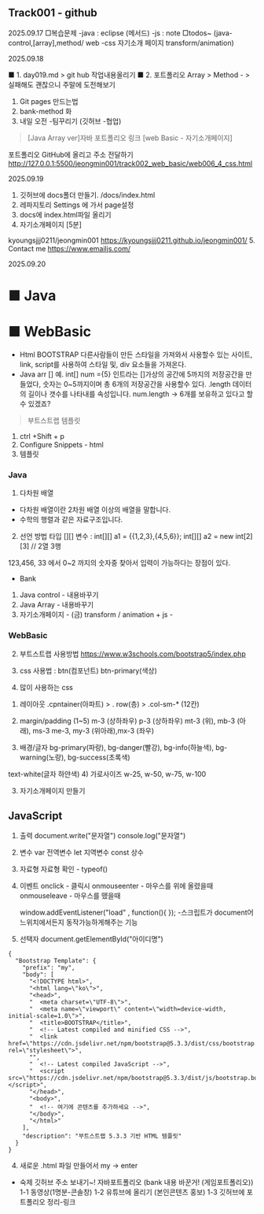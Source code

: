 ## Track001 -  github
2025.09.17
□복습문제 
-java : eclipse (메서드)
-js : note
□todos~
(java-control,[array],method/
web -css 자기소개 페이지
  transform/animation)

2025.09.18

■ 1. day019.md > git hub 작업내용올리기
■ 2. 포트폴리오 Array > Method  - > 실패해도 괜찮으니 주말에 도전해보기

1. Git pages 만드는법
2. bank-method 화
3. 내일 오전 -팀꾸리기 (깃허브 -협업)


> [Java Array ver]자바 포트폴리오 링크
> [web Basic - 자기소개페이지]

포트폴리오 GitHub에 올리고 주소 전달하기
http://127.0.0.1:5500/jeongmin001/track002_web_basic/web006_4_css.html

2025.09.19

1. 깃허브에 docs폴더 만들기. /docs/index.html
2. 레파지토리 Settings 에 가서 page설정
3. docs에 index.html파일 올리기
4. 자기소개페이지 [5분]

kyoungsjjj0211/jeongmin001
https://kyoungsjjj0211.github.io/jeongmin001/
5. Contact me
https://www.emailjs.com/

2025.09.20
# ■ Java


# ■ WebBasic


- Html BOOTSTRAP
다른사람들이 만든 스타일을 가져와서 사용할수 있는 사이트, link, script를 사용하여 스타일 및, div 요소들을 가져온다.
- Java arr [] 
예. int[] num ={5} 인트라는 []가상의 공간에 5까지의 저장공간을 만들었다, 숫자는 0~5까지이며 총 6개의 저장공간을 사용할수 있다.
.length 데이터의 길이나 갯수를 나타내를 속성입니다.
num.length  -> 6개를 보유하고 있다고 할수 있겠죠?

> 부트스트랩 템플릿
1. ctrl +Shift + p
2. Configure Snippets - html
3. 템플릿

### Java
1. 다차원 배열 
- 다차원 배열이란 2차원 배열 이상의 배열을 말합니다.
- 수학의 행렬과 같은 자료구조입니다.
2. 선언 방법
 타입 [][] 변수 :
 int[][] a1 = {{1,2,3},{4,5,6}};
 int[][] a2 = new int[2][3] // 2열 3행

123,456, 33 에서  0~2 까지의 숫자중 찾아서 입력이 가능하다는 장점이 있다.


- Bank
1) Java control - 내용바꾸기
2) Java Array - 내용바꾸기
3) 자기소개페이지 - (금) transform / animation
                    + js -
### WebBasic


2. 부트스트랩 사용방법 https://www.w3schools.com/bootstrap5/index.php
1. css
사용법 :  btn(컴포넌트) btn-primary(색상)

2. 많이 사용하는 css
1) 레이아웃
  .cpntainer(아파트) > . row(층) > .col-sm-* (12칸)

2) margin/padding (1~5)
  m-3 (상하좌우) p-3 (상하좌우)
  mt-3 (위), mb-3 (아래), ms-3 me-3, my-3 (위아래),mx-3 (좌우)
3) 배경/글자
  bg-primary(파랑), bg-danger(빨강), bg-info(하늘색), bg-warning(노랑), bg-success(초록색)

  text-white(글자 하얀색)
4) 가로사이즈
  w-25, w-50, w-75, w-100

3. 자기소개페이지 만들기

## JavaScript

1. 출력
	document.write("문자열")
	console.log("문자열")

2. 변수
	var 전역변수
	let 지역변수
	const 상수

3. 자료형
	자료형 확인 - typeof()

4. 이벤트 
	onclick  - 클릭시
	onmouseenter - 마우스를 위에 올렸을때
	onmouseleave - 마우스를 뗐을때

    window.addEventListener("load" , function(){   }); -스크립트가 document어느위치에서든지 동작가능하게해주는 기능

5. 선택자
   document.getElementById("아이디명")


```
{
  "Bootstrap Template": {
    "prefix": "my",
    "body": [
      "<!DOCTYPE html>",
      "<html lang=\"ko\">",
      "<head>",
      "  <meta charset=\"UTF-8\">",
      "  <meta name=\"viewport\" content=\"width=device-width, initial-scale=1.0\">",
      "  <title>BOOTSTRAP</title>",
      "  <!-- Latest compiled and minified CSS -->",
      "  <link href=\"https://cdn.jsdelivr.net/npm/bootstrap@5.3.3/dist/css/bootstrap.min.css\" rel=\"stylesheet\">",
      "",
      "  <!-- Latest compiled JavaScript -->",
      "  <script src=\"https://cdn.jsdelivr.net/npm/bootstrap@5.3.3/dist/js/bootstrap.bundle.min.js\"></script>",
      "</head>",
      "<body>",
      "  <!-- 여기에 콘텐츠를 추가하세요 -->",
      "</body>",
      "</html>"
    ],
    "description": "부트스트랩 5.3.3 기반 HTML 템플릿"
  }
}
```
4. 새로운  .html 파일 만들어서 my → enter

- 숙제
깃허브 주소 보내기~!
자바포트폴리오 (bank 내용 바꾼거! (게임포트폴리오))
1-1 동영상(1명분-콘솔창)
1-2 유튜브에 올리기 (본인콘텐츠 홍보)
1-3 깃허브에 포트폴리오 정리-링크
